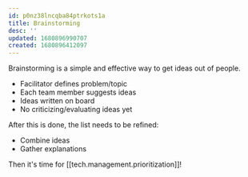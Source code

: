 ```yaml
---
id: p0nz38lncqba84ptrkots1a
title: Brainstorming
desc: ''
updated: 1680896990707
created: 1680896412097
---
```

Brainstorming is a simple and effective way to get ideas out of people. 

- Facilitator defines problem/topic
- Each team member suggests ideas
- Ideas written on board
- No criticizing/evaluating ideas yet

After this is done, the list needs to be refined: 

- Combine ideas
- Gather explanations

Then it's time for [[tech.management.prioritization]]!
